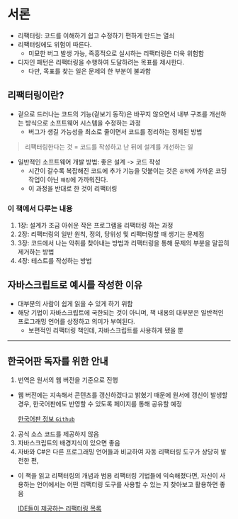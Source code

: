 # 서론

- 리팩터링: 코드를 이해하기 쉽고 수정하기 편하게 만드는 열쇠
- 리팩터링에도 위험이 따른다.
  - 미묘한 버그 발생 가능, 즉흥적으로 실시하는 리팩터링은 더욱 위험함
- 디자인 패턴은 리팩터링을 수행하여 도달하려는 목표를 제시한다.
  - 다만, 목표를 찾는 일은 문제의 한 부분이 불과함

## 리팩터링이란?

- 겉으로 드러나는 코드의 기능(겉보기 동작)은 바꾸지 않으면서 내부 구조를 개선하는 방식으로 소프트웨어 시스템을 수정하는 과정
  - 버그가 생길 가능성을 최소로 줄이면서 코드를 정리하는 정제된 방법

> 리팩터링한다는 것 = 코드를 작성하고 난 뒤에 설계를 개선하는 일

- 일반적인 소프트웨어 개발 방법: 좋은 설계 -> 코드 작성
  - 시간이 갈수록 복잡해진 코드에 추가 기능을 덧붙이는 것은 `공학`에 가까운 코딩 작업이 아닌 `해킹`에 가까워진다.
  - 이 과정을 반대로 한 것이 리팩터링

### 이 책에서 다루는 내용

1. 1장: 설계가 조금 아쉬운 작은 프로그램을 리팩터링 하는 과정
2. 2장: 리팩터링의 일반 원칙, 정의, 당위성 및 리팩터링할 때 생기는 문제점
3. 3장: 코드에서 나는 악취를 찾아내는 방법과 리팩터링을 통해 문제의 부분을 말끔히 제거하는 방법
4. 4장: 테스트를 작성하는 방법

## 자바스크립트로 예시를 작성한 이유

- 대부분의 사람이 쉽게 읽을 수 있게 하기 위함
- 해당 기법이 자바스크립트에 국한되는 것이 아니며, 책 내용의 대부분은 일반적인 프로그래밍 언어를 상정하고 의미가 부여된다.
  - 보편적인 리팩터링 책인데, 자바스크립트를 사용하게 됐을 뿐

---

## 한국어판 독자를 위한 안내

1. 번역은 원서의 웹 버전을 기준으로 진행
  - 웹 버전에는 지속해서 콘텐츠를 갱신하겠다고 밝혔기 때문에 원서에 갱신이 발생할 경우, 한국어판에도 반영할 수 있도록 페이지를 통해 공유할 예정

    [한국어판 정보 `Github`](https://github.com/WegraLee/Refactoring)
2. 공식 소스 코드를 제공하지 않음
3. 자바스크립트의 배경지식이 있으면 좋음
4. 자바와 C#은 다른 프로그래밍 언어들과 비교하여 자동 리팩터링 도구가 상당히 발전한 편,
  - 이 책을 읽고 리팩터링의 개념과 범용 리팩터링 기법들에 익숙해졌다면, 자신이 사용하는 언어에서는 어떤 리팩터링 도구를 사용할 수 있는 지 찾아보고 활용하면 좋음

    [IDE들이 제공하는 리팩터링 목록](http://bit.ly/2waWgFX)